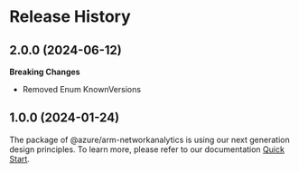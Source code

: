 # Release History
    
## 2.0.0 (2024-06-12)
    
**Breaking Changes**

  - Removed Enum KnownVersions
    
    
## 1.0.0 (2024-01-24)

The package of @azure/arm-networkanalytics is using our next generation design principles. To learn more, please refer to our documentation [Quick Start](https://aka.ms/azsdk/js/mgmt/quickstart).
